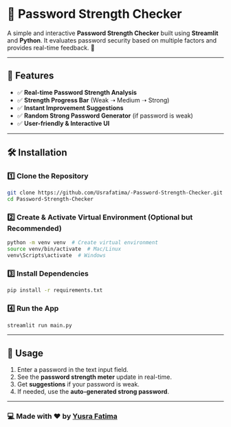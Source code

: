 # 🔐 Password Strength Checker

A simple and interactive **Password Strength Checker** built using **Streamlit** and **Python**. It evaluates password security based on multiple factors and provides real-time feedback. 🚀

---

## 📌 Features
- ✅ **Real-time Password Strength Analysis**
- ✅ **Strength Progress Bar** (Weak ➝ Medium ➝ Strong)
- ✅ **Instant Improvement Suggestions**
- ✅ **Random Strong Password Generator** (if password is weak)
- ✅ **User-friendly & Interactive UI**

---

## 🛠 Installation

### 1️⃣ Clone the Repository
```sh
git clone https://github.com/Usrafatima/-Password-Strength-Checker.git
cd Password-Strength-Checker
```

### 2️⃣ Create & Activate Virtual Environment (Optional but Recommended)
```sh
python -m venv venv  # Create virtual environment
source venv/bin/activate  # Mac/Linux
venv\Scripts\activate  # Windows
```

### 3️⃣ Install Dependencies
```sh
pip install -r requirements.txt
```

### 4️⃣ Run the App
```sh
streamlit run main.py
```

---

## 🚀 Usage
1. Enter a password in the text input field.
2. See the **password strength meter** update in real-time.
3. Get **suggestions** if your password is weak.
4. If needed, use the **auto-generated strong password**.

---

### 💻 Made with ❤️ by [Yusra Fatima](https://github.com/Usrafatima)

